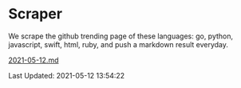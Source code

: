 # Scraper

We scrape the github trending page of these languages: go, python, javascript, swift, html, ruby, and push a markdown result everyday.

[2021-05-12.md](https://github.com/henson/Scraper/blob/master/2021-05-12.md)

Last Updated: 2021-05-12 13:54:22